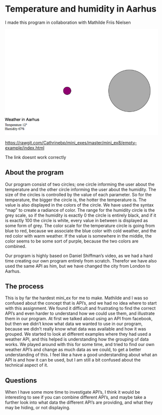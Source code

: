 # Temperature and humidity in Aarhus 

I made this program in collaboration with Mathilde Friis Nielsen

![alt text](screenshot.png "beskrivelse af billede")  

https://rawgit.com/Cathrinebp/mini_exes/master/mini_ex8/empty-example/index.html

The link doesnt work correctly 

## About the program

Our program consist of two circles; one circle informing the user about the temperature and the other circle informing the user about the humidity. The size of the circles is controlled by the value of each parameter. So for the temperature, the bigger the circle is, the hotter the temperature is. 
The value is also displayed in the colors of the circle. We have used the syntax “map” to create a radiance of color. The range for the humidity circle is the grey scale, so if the humidity is exactly 0 the circle is entirely black, and if it is exactly 100 the circle is white, every value in between is displayed as some form of grey. The color scale for the temperature circle is going from blue to red, because we associate the blue color with cold weather, and the red color with warm weather. If the value is somewhere in the middle,  the color seems to be some sort of purple, because the two colors are combined. 

Our program is highly based on Daniel Shiffman’s video, as we had a hard time creating our own program entirely from scratch. Therefor we have also used the same API as him, but we have changed the city from London to Aarhus. 

## The process 
This is by far the hardest mini_ex for me to make. Mathilde and I was so confused about the concept that is API’s, and we had no idea where to start with this assignment. We found it difficult and frustrating to find the correct API’s and even harder to understand how we could use them, and illustrate them in our program. 
At first we talked about using an API from facebook, but then we didn’t know what data we wanted to use in our program, because we didn’t really know what data was available and how it was grouped. 
We started to look at different examples where they had used a weather API, and this helped is understanding how the grouping of data works. We played around with this for some time, and tried to find our own weather API’s and change as much data as we could, to get a better understanding of this. 
I feel like a have a good understanding about what an API is and how it can be used, but I am still a bit confused about the technical aspect of it. 

## Questions 
When I have some more time to investigate API’s, I think it would be interesting to see if you can combine different API’s, and maybe take a further look into what data the different API’s are providing, and what they may be hiding, or not displaying. 
